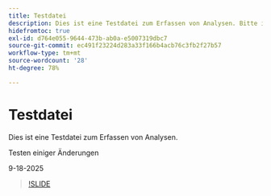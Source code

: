 ```yaml
---
title: Testdatei
description: Dies ist eine Testdatei zum Erfassen von Analysen. Bitte ignorieren.
hidefromtoc: true
exl-id: d764e055-9644-473b-ab0a-e5007319dbc7
source-git-commit: ec491f23224d283a33f166b4acb76c3fb2f27b57
workflow-type: tm+mt
source-wordcount: '28'
ht-degree: 78%

---
```


# Testdatei

Dies ist eine Testdatei zum Erfassen von Analysen.

Testen einiger Änderungen

9-18-2025

>[!SLIDE](analyze-project)
